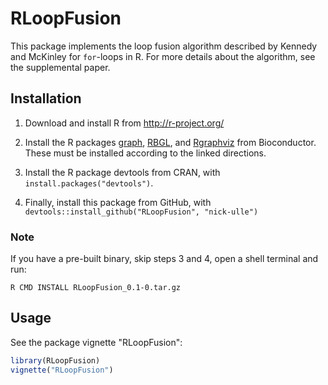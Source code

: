 
# RLoopFusion

This package implements the loop fusion algorithm described by Kennedy and
McKinley for `for`-loops in R. For more details about the algorithm, see the
supplemental paper.

## Installation

1. Download and install R from <http://r-project.org/>

2. Install the R packages [graph], [RBGL], and [Rgraphviz] from Bioconductor. 
   These must be installed according to the linked directions.

[graph]: http://www.bioconductor.org/packages/release/bioc/html/graph.html
[RBGL]: http://www.bioconductor.org/packages/release/bioc/html/RBGL.html
[Rgraphviz]: http://www.bioconductor.org/packages/release/bioc/html/Rgraphviz.html

3. Install the R package devtools from CRAN, with
   `install.packages("devtools")`.

4. Finally, install this package from GitHub, with
   `devtools::install_github("RLoopFusion", "nick-ulle")`

### Note

If you have a pre-built binary, skip steps 3 and 4, open a shell terminal and
run:

```
R CMD INSTALL RLoopFusion_0.1-0.tar.gz
```

## Usage

See the package vignette "RLoopFusion":

```r
library(RLoopFusion)
vignette("RLoopFusion")
```
